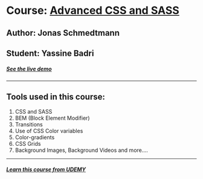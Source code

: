 # Course: [Advanced CSS and SASS ](https://www.udemy.com/advanced-css-and-sass/)
## Author: Jonas Schmedtmann
## Student: Yassine Badri
##### [See the live demo ](https://nextery.netlify.app/)
---

## Tools used in this course:
1. CSS and SASS
2. BEM (Block Element Modifier)
3. Transitions
4. Use of CSS Color variables
5. Color-gradients
6. CSS Grids
7. Background Images, Background Videos and more....


---
##### [Learn this course from UDEMY ](https://www.udemy.com/advanced-css-and-sass/)
